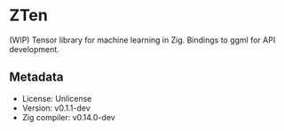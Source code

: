 # ZTen
(WIP) Tensor library for machine learning in Zig. Bindings to ggml for API development.

## Metadata
- License: Unlicense
- Version: v0.1.1-dev
- Zig compiler: v0.14.0-dev
